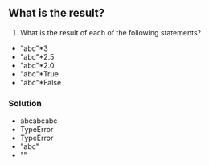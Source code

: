 ## What is the result?

1. What is the result of each of the following statements?

- "abc"*3
- "abc"*2.5
- "abc"*2.0
- "abc"*True
- "abc"*False

### Solution

* abcabcabc
* TypeError
* TypeError
* "abc"
* ""
